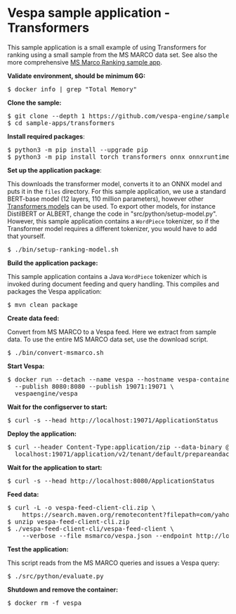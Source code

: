 <!-- Copyright Yahoo. Licensed under the terms of the Apache 2.0 license. See LICENSE in the project root. -->

# Vespa sample application - Transformers

This sample application is a small example of using Transformers for ranking
using a small sample from the MS MARCO data set. See also the more comprehensive [MS Marco Ranking sample app](../msmarco-ranking/).


**Validate environment, should be minimum 6G:**
<pre>
$ docker info | grep "Total Memory"
</pre>


**Clone the sample:**

<pre data-test="exec">
$ git clone --depth 1 https://github.com/vespa-engine/sample-apps.git
$ cd sample-apps/transformers
</pre>


**Install required packages**:

<pre data-test="exec">
$ python3 -m pip install --upgrade pip
$ python3 -m pip install torch transformers onnx onnxruntime
</pre>


**Set up the application package**:

This downloads the transformer model, converts it to an ONNX model and puts it
in the `files` directory. For this sample application, we use a standard
BERT-base model (12 layers, 110 million parameters), however other
[Transformers models](https://huggingface.co/transformers/index.html) can be
used. To export other models, for instance DistilBERT or ALBERT, change the
code in "src/python/setup-model.py". However, this sample application
contains a `WordPiece` tokenizer, so if the Transformer model requires a
different tokenizer, you would have to add that yourself.

<pre data-test="exec">
$ ./bin/setup-ranking-model.sh
</pre>


**Build the application package:**

This sample application contains a Java `WordPiece` tokenizer which is
invoked during document feeding and query handling.
This compiles and  packages the Vespa application:

<pre data-test="exec">
$ mvn clean package
</pre>


**Create data feed:**

Convert from MS MARCO to a Vespa feed. Here we extract from sample data.
To use the entire MS MARCO data set, use the download script.

<pre data-test="exec">
$ ./bin/convert-msmarco.sh
</pre>


**Start Vespa:**

<pre data-test="exec">
$ docker run --detach --name vespa --hostname vespa-container \
  --publish 8080:8080 --publish 19071:19071 \
  vespaengine/vespa
</pre>


**Wait for the configserver to start:**

<pre data-test="exec" data-test-wait-for="200 OK">
$ curl -s --head http://localhost:19071/ApplicationStatus
</pre>


**Deploy the application:**

<pre data-test="exec" data-test-assert-contains="prepared and activated.">
$ curl --header Content-Type:application/zip --data-binary @target/application.zip \
  localhost:19071/application/v2/tenant/default/prepareandactivate
</pre>


**Wait for the application to start:**

<pre data-test="exec" data-test-wait-for="200 OK">
$ curl -s --head http://localhost:8080/ApplicationStatus
</pre>


**Feed data:**

<pre data-test="exec">
$ curl -L -o vespa-feed-client-cli.zip \
    https://search.maven.org/remotecontent?filepath=com/yahoo/vespa/vespa-feed-client-cli/7.527.20/vespa-feed-client-cli-7.527.20-zip.zip
$ unzip vespa-feed-client-cli.zip
$ ./vespa-feed-client-cli/vespa-feed-client \
    --verbose --file msmarco/vespa.json --endpoint http://localhost:8080
</pre>


**Test the application:**

This script reads from the MS MARCO queries and issues a Vespa query:

<pre data-test="exec" data-test-assert-contains="children">
$ ./src/python/evaluate.py
</pre>


**Shutdown and remove the container:**

<pre data-test="after">
$ docker rm -f vespa
</pre>
